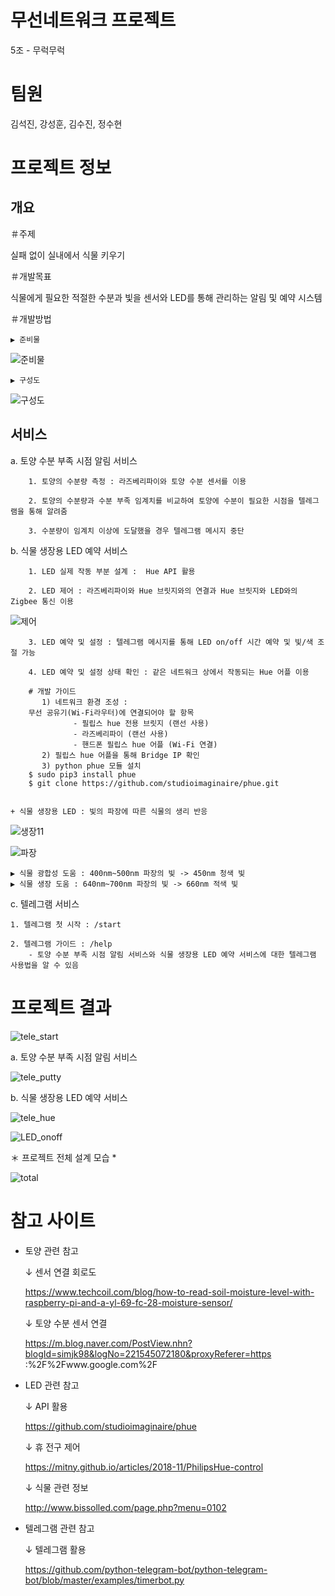 # 무선네트워크 프로젝트
5조 - 무럭무럭
# 팀원
김석진, 강성훈, 김수진, 정수현

# 프로젝트 정보

## 개요

＃주제

실패 없이 실내에서 식물 키우기 
	
＃개발목표

식물에게 필요한 적절한 수분과 빛을 센서와 LED를 통해 관리하는 알림 및 예약 시스템






	
＃개발방법

    ▶ 준비물

 ![준비물](https://user-images.githubusercontent.com/71227405/102219187-79cf5180-3f22-11eb-9e80-729ca8844e33.jpg)
    
    ▶ 구성도
    
 ![구성도](https://user-images.githubusercontent.com/71227405/102219193-7b007e80-3f22-11eb-9783-df3cf9f17115.png)

## 서비스
  
  a. 토양 수분 부족 시점 알림 서비스
  
        1. 토양의 수분량 측정 : 라즈베리파이와 토양 수분 센서를 이용
        
        2. 토양의 수분량과 수분 부족 임계치를 비교하여 토양에 수분이 필요한 시점을 텔레그램을 통해 알려줌 
        
        3. 수분량이 임계치 이상에 도달했을 경우 텔레그램 메시지 중단
  
  b. 식물 생장용 LED 예약 서비스 
        
        1. LED 실제 작동 부분 설계 :  Hue API 활용 
        
        2. LED 제어 : 라즈베리파이와 Hue 브릿지와의 연결과 Hue 브릿지와 LED와의 Zigbee 통신 이용
   
   ![제어](https://user-images.githubusercontent.com/71261685/102054760-35ae5500-3e2d-11eb-8336-d41d3c5b42a9.png)
        
        3. LED 예약 및 설정 : 텔레그램 메시지를 통해 LED on/off 시간 예약 및 빛/색 조절 가능

        4. LED 예약 및 설정 상태 확인 : 같은 네트워크 상에서 작동되는 Hue 어플 이용
        
        # 개발 가이드 
	       1) 네트워크 환경 조성 : 
   		무선 공유기(Wi-Fi라우터)에 연결되어야 할 항목
                  - 필립스 hue 전용 브릿지 (랜선 사용)
                  - 라즈베리파이 (랜선 사용)
                  - 핸드폰 필립스 hue 어플 (Wi-Fi 연결)
	       2) 필립스 hue 어플을 통해 Bridge IP 확인
	       3) python phue 모듈 설치 
		$ sudo pip3 install phue
		$ git clone https://github.com/studioimaginaire/phue.git
	
	
	+ 식물 생장용 LED : 빛의 파장에 따른 식물의 생리 반응
   
   ![생장11](https://user-images.githubusercontent.com/71261685/102054935-76a66980-3e2d-11eb-81cf-ae814975cc77.png)
   
   ![파장](https://user-images.githubusercontent.com/71261685/102054927-7312e280-3e2d-11eb-9e35-1e6f11158f43.png)
     
    ▶ 식물 광합성 도움 : 400nm~500nm 파장의 빛 -> 450nm 청색 빛 
    ▶ 식물 생장 도움 : 640nm~700nm 파장의 빛 -> 660nm 적색 빛
   
  c. 텔레그램 서비스 
  
  	1. 텔레그램 첫 시작 : /start 

   	2. 텔레그램 가이드 : /help 
      	- 토양 수분 부족 시점 알림 서비스와 식물 생장용 LED 예약 서비스에 대한 텔레그램 사용법을 알 수 있음
  
# 프로젝트 결과
![tele_start](https://user-images.githubusercontent.com/71227405/102194233-68754d80-3f00-11eb-889a-f9ca1f7a550a.jpg)

  a. 토양 수분 부족 시점 알림 서비스
  
  ![tele_putty](https://user-images.githubusercontent.com/71227405/102194232-68754d80-3f00-11eb-86a7-9aaecbf37f6e.jpg)

  
  b. 식물 생장용 LED 예약 서비스
  
  ![tele_hue](https://user-images.githubusercontent.com/71227405/102194225-66ab8a00-3f00-11eb-9742-620ffe355350.jpg)

  ![LED_onoff](https://user-images.githubusercontent.com/71227405/102194236-690de400-3f00-11eb-9e71-7bfeb758911c.jpg)

  ＊ 프로젝트 전체 설계 모습 *
  
  ![total](https://user-images.githubusercontent.com/71227405/102194235-690de400-3f00-11eb-96a2-7d8e5f91cd10.jpg)

# 참고 사이트   
  
  + 토양 관련 참고
  
     ↓ 센서 연결 회로도
     
     https://www.techcoil.com/blog/how-to-read-soil-moisture-level-with-raspberry-pi-and-a-yl-69-fc-28-moisture-sensor/

     ↓ 토양 수분 센서 연결
     
     https://m.blog.naver.com/PostView.nhn?blogId=simjk98&logNo=221545072180&proxyReferer=https :%2F%2Fwww.google.com%2F
  + LED 관련 참고
    
     ↓ API 활용
     
     https://github.com/studioimaginaire/phue

     ↓ 휴 전구 제어
     
     https://mitny.github.io/articles/2018-11/PhilipsHue-control
     
     ↓ 식물 관련 정보
     
     http://www.bissolled.com/page.php?menu=0102  
  + 텔레그램 관련 참고
  
     ↓ 텔레그램 활용
     
    https://github.com/python-telegram-bot/python-telegram-bot/blob/master/examples/timerbot.py
